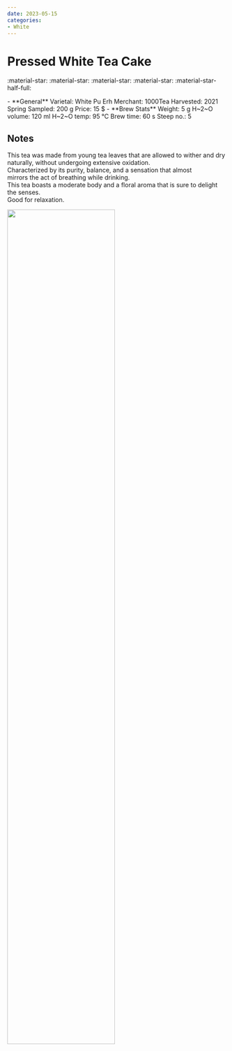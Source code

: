 ```yaml
---
date: 2023-05-15
categories:
- White
---
```

# Pressed White Tea Cake

:material-star: :material-star: :material-star: :material-star: :material-star-half-full:


<div class="grid cards" markdown>
- **General**  
Varietal: White Pu Erh  
Merchant:   1000Tea  
Harvested: 2021 Spring  
Sampled: 200 g  
Price: 15 $
- **Brew Stats**  
Weight: 5 g  
H~2~O volume: 120 ml  
H~2~O temp: 95 °C   
Brew time: 60 s  
Steep no.: 5
</div>

## Notes

This tea was made from young tea leaves that are allowed to wither and dry naturally, without undergoing extensive oxidation.  
Characterized by its purity, balance, and a sensation that almost  
mirrors the act of breathing while drinking.  
This tea boasts a moderate body and a floral aroma that is sure to delight the senses.  
Good for relaxation.  

<img src="/img/wheel/white-puerh-1000tea.svg" width="70%"></img>

<div style="visibility: hidden">
................................................................................................................................................................................................
</div>


